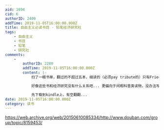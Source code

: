 ```yaml
---
aid: 1694
cid: 6
authorID: 2409
addTime: 2019-11-05T16:00:00.000Z
title: 自由主义必读书目 - 铅笔经济研究社
tags:
    - 自由主义
    - 书目
    - 铅笔
    - 研究社
comments:
    -
        authorID: 2280
        addTime: 2019-11-05T16:00:00.000Z
        content: |-
            扫了一眼书单，翻过的不超过五本，细读的（必须pay tribute的）只有Friedman的一本...

            好像这些书和经济研究没有什么关系吧... 更偏向于闲暇科普类读物，没办法写paper吧... 好吧，我太功利了...

            先下载到kindle上，有空翻翻...
date: 2019-11-05T16:00:00.000Z
category: 读书
---
```


https://web.archive.org/web/20150610085334/http://www.douban.com/group/topic/8159453/
